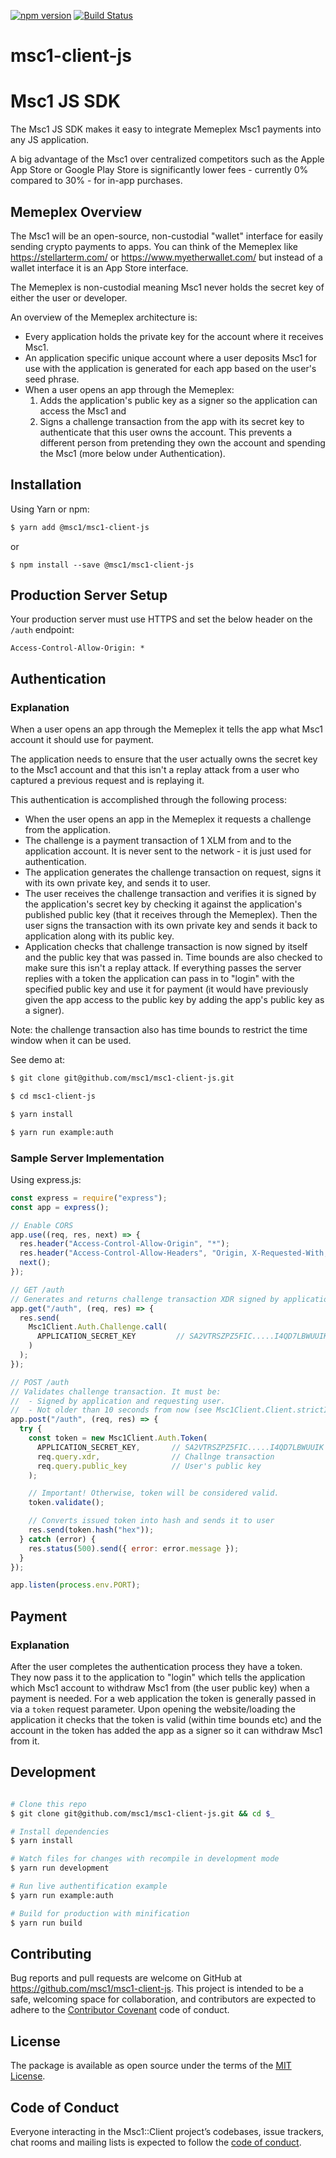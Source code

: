 [![npm version](https://badge.fury.io/js/%40msc1%2Fmsc1-client-js.svg)](https://badge.fury.io/js/%40msc1%2Fmsc1-client-js)
[![Build Status](https://travis-ci.org/msc1/msc1-client-js.svg?branch=master)](https://travis-ci.org/msc1/msc1-client-js)

# msc1-client-js

# Msc1 JS SDK

The Msc1 JS SDK makes it easy to integrate Memeplex Msc1 payments into any JS application.

A big advantage of the Msc1 over centralized competitors such as the Apple App Store or Google Play Store is significantly lower fees - currently 0% compared to 30% - for in-app purchases.

## Memeplex Overview

The Msc1 will be an open-source, non-custodial "wallet" interface for easily sending crypto payments to apps. You can think of the Memeplex like https://stellarterm.com/ or https://www.myetherwallet.com/ but instead of a wallet interface it is an App Store interface.

The Memeplex is non-custodial meaning Msc1 never holds the secret key of either the user or developer.

An overview of the Memeplex architecture is:

- Every application holds the private key for the account where it receives Msc1.
- An application specific unique account where a user deposits Msc1 for use with the application is generated for each app based on the user's seed phrase.
- When a user opens an app through the Memeplex:
  1) Adds the application's public key as a signer so the application can access the Msc1 and
  2) Signs a challenge transaction from the app with its secret key to authenticate that this user owns the account. This prevents a different person from pretending they own the account and spending the Msc1 (more below under Authentication).

## Installation

Using Yarn or npm:

```sh
$ yarn add @msc1/msc1-client-js
```

or

```
$ npm install --save @msc1/msc1-client-js
```

## Production Server Setup

Your production server must use HTTPS and set the below header on the `/auth` endpoint:

`Access-Control-Allow-Origin: *`

## Authentication

### Explanation

When a user opens an app through the Memeplex it tells the app what Msc1 account it should use for payment.

The application needs to ensure that the user actually owns the secret key to the Msc1 account and that this isn't a replay attack from a user who captured a previous request and is replaying it.

This authentication is accomplished through the following process:

* When the user opens an app in the Memeplex it requests a challenge from the application.
* The challenge is a payment transaction of 1 XLM from and to the application account. It is never sent to the network - it is just used for authentication.
* The application generates the challenge transaction on request, signs it with its own private key, and sends it to user.
* The user receives the challenge transaction and verifies it is signed by the application's secret key by checking it against the application's published public key (that it receives through the Memeplex). Then the user signs the transaction with its own private key and sends it back to application along with its public key.
* Application checks that challenge transaction is now signed by itself and the public key that was passed in. Time bounds are also checked to make sure this isn't a replay attack. If everything passes the server replies with a token the application can pass in to "login" with the specified public key and use it for payment (it would have previously given the app access to the public key by adding the app's public key as a signer).

Note: the challenge transaction also has time bounds to restrict the time window when it can be used.

See demo at:

```bash
$ git clone git@github.com/msc1/msc1-client-js.git

$ cd msc1-client-js

$ yarn install

$ yarn run example:auth
```

### Sample Server Implementation

Using express.js:

```js
const express = require("express");
const app = express();

// Enable CORS
app.use((req, res, next) => {
  res.header("Access-Control-Allow-Origin", "*");
  res.header("Access-Control-Allow-Headers", "Origin, X-Requested-With, Content-Type, Accept");
  next();
});

// GET /auth
// Generates and returns challenge transaction XDR signed by application to user
app.get("/auth", (req, res) => {
  res.send(
    Msc1Client.Auth.Challenge.call(
      APPLICATION_SECRET_KEY         // SA2VTRSZPZ5FIC.....I4QD7LBWUUIK
    )
  );
});

// POST /auth
// Validates challenge transaction. It must be:
//  - Signed by application and requesting user.
//  - Not older than 10 seconds from now (see Msc1Client.Client.strictInterval`)
app.post("/auth", (req, res) => {
  try {
    const token = new Msc1Client.Auth.Token(
      APPLICATION_SECRET_KEY,       // SA2VTRSZPZ5FIC.....I4QD7LBWUUIK
      req.query.xdr,                // Challnge transaction
      req.query.public_key          // User's public key
    );

    // Important! Otherwise, token will be considered valid.
    token.validate();

    // Converts issued token into hash and sends it to user
    res.send(token.hash("hex"));
  } catch (error) {
    res.status(500).send({ error: error.message });
  }
});

app.listen(process.env.PORT);
```

## Payment

### Explanation

After the user completes the authentication process they have a token. They now pass it to the application to "login" which tells the application which Msc1 account to withdraw Msc1 from (the user public key) when a payment is needed. For a web application the token is generally passed in via a `token` request parameter. Upon opening the website/loading the application it checks that the token is valid (within time bounds etc) and the account in the token has added the app as a signer so it can withdraw Msc1 from it.

## Development

``` sh

# Clone this repo
$ git clone git@github.com/msc1/msc1-client-js.git && cd $_

# Install dependencies
$ yarn install

# Watch files for changes with recompile in development mode
$ yarn run development

# Run live authentification example
$ yarn run example:auth

# Build for production with minification
$ yarn run build
```

## Contributing

Bug reports and pull requests are welcome on GitHub at https://github.com/msc1/msc1-client-js. This project is intended to be a safe, welcoming space for collaboration, and contributors are expected to adhere to the [Contributor Covenant](http://contributor-covenant.org) code of conduct.

## License

The package is available as open source under the terms of the [MIT License](https://opensource.org/licenses/MIT).

## Code of Conduct

Everyone interacting in the Msc1::Client project’s codebases, issue trackers, chat rooms and mailing lists is expected to follow the [code of conduct](https://github.com/msc1/msc1-client-js/blob/master/CODE_OF_CONDUCT.md).
